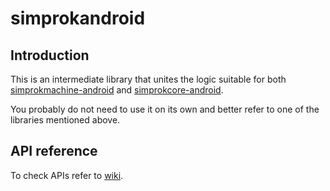 # simprokandroid

## Introduction

This is an intermediate library that unites the logic suitable for both [simprokmachine-android](https://github.com/simprok-dev/simprokmachine-android) and [simprokcore-android](https://github.com/simprok-dev/simprokcore-android).

You probably do not need to use it on its own and better refer to one of the libraries mentioned above.


## API reference

To check APIs refer to [wiki](https://github.com/simprok-dev/simprokandroid/wiki).
